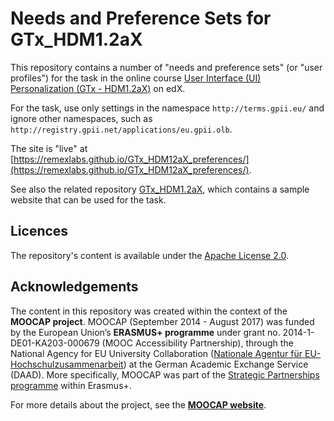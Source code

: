 # Needs and Preference Sets for GTx_HDM1.2aX

This repository contains a number of "needs and preference sets" (or "user profiles")
for the task in the online course [User Interface (UI) Personalization (GTx - HDM1.2aX)](https://www.edx.org/course/user-interface-ui-personalization-mitx-hdm1-2ax) on edX.

For the task, use only settings in the namespace `http://terms.gpii.eu/` 
and ignore other namespaces, such as `http://registry.gpii.net/applications/eu.gpii.olb`.

The site is "live" at [https://remexlabs.github.io/GTx_HDM12aX_preferences/](https://remexlabs.github.io/GTx_HDM12aX_preferences/).

See also the related repository [GTx_HDM1.2aX](https://github.com/REMEXLabs/GTx_HDM1.2aX), 
which contains a sample website that can be used for the task.

## Licences

The repository's content is available under the [Apache License 2.0](LICENSE).


## Acknowledgements

The content in this repository was created within the context of the **MOOCAP project**.
MOOCAP (September 2014 - August 2017) was funded by the European Union’s **ERASMUS+ programme** under grant no. 2014-1-DE01-KA203-000679 (MOOC Accessibility Partnership), through the National Agency for EU University Collaboration ([Nationale Agentur für EU- Hochschulzusammenarbeit](https://eu.daad.de/)) at the German Academic Exchange Service (DAAD). More specifically, MOOCAP was part of the [Strategic Partnerships programme](https://ec.europa.eu/programmes/erasmus-plus/opportunities-for-organisations/innovation-good-practices/strategic-partnerships_en) within Erasmus+.

For more details about the project, see the **[MOOCAP website](https://gpii.eu/moocap/)**.
